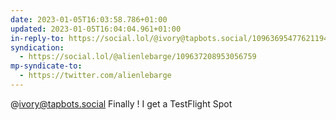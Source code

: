 ```yaml
---
date: 2023-01-05T16:03:58.786+01:00
updated: 2023-01-05T16:04:04.961+01:00
in-reply-to: https://social.lol/@ivory@tapbots.social/109636954776211948
syndication:
  - https://social.lol/@alienlebarge/109637208953056759
mp-syndicate-to:
  - https://twitter.com/alienlebarge
---
```

@ivory@tapbots.social Finally ! I get a TestFlight Spot
